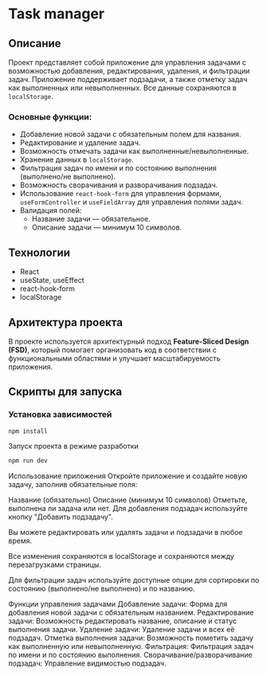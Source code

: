 # Task manager

## Описание

Проект представляет собой приложение для управления задачами с возможностью добавления, редактирования, удаления, и фильтрации задач. Приложение поддерживает подзадачи, а также отметку задач как выполненных или невыполненных. Все данные сохраняются в `localStorage`.

### Основные функции:
- Добавление новой задачи с обязательным полем для названия.
- Редактирование и удаление задач.
- Возможность отмечать задачи как выполненные/невыполненные.
- Хранение данных в `localStorage`.
- Фильтрация задач по имени и по состоянию выполнения (выполнено/не выполнено).
- Возможность сворачивания и разворачивания подзадач.
- Использование `react-hook-form` для управления формами, `useFormController` и `useFieldArray` для управления полями задач.
- Валидация полей:
  - Название задачи — обязательное.
  - Описание задачи — минимум 10 символов.

## Технологии

- React
- useState, useEffect
- react-hook-form
- localStorage

## Архитектура проекта

В проекте используется архитектурный подход **Feature-Sliced Design (FSD)**, который помогает организовать код в соответствии с функциональными областями и улучшает масштабируемость приложения.


## Скрипты для запуска

### Установка зависимостей

```bash
npm install
```
Запуск проекта в режиме разработки
```bash
npm run dev
```
Использование приложения
Откройте приложение и создайте новую задачу, заполнив обязательные поля:

Название (обязательно)
Описание (минимум 10 символов)
Отметьте, выполнена ли задача или нет.
Для добавления подзадач используйте кнопку "Добавить подзадачу".

Вы можете редактировать или удалять задачи и подзадачи в любое время.

Все изменения сохраняются в localStorage и сохраняются между перезагрузками страницы.

Для фильтрации задач используйте доступные опции для сортировки по состоянию (выполнено/не выполнено) и по названию.

Функции управления задачами
Добавление задачи: Форма для добавления новой задачи с обязательным названием.
Редактирование задачи: Возможность редактировать название, описание и статус выполнения задачи.
Удаление задачи: Удаление задачи и всех её подзадач.
Отметка выполнения задачи: Возможность пометить задачу как выполненную или невыполненную.
Фильтрация: Фильтрация задач по имени и по состоянию выполнения.
Сворачивание/разворачивание подзадач: Управление видимостью подзадач.
